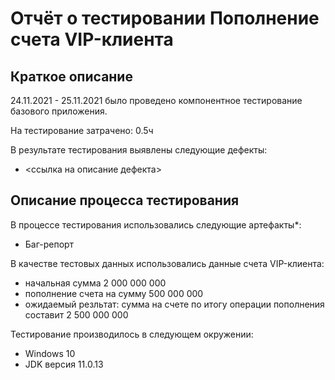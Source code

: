 # Отчёт о тестировании Пополнение счета VIP-клиента

## Краткое описание

24.11.2021 - 25.11.2021 было проведено компонентное тестирование базового приложения.

На тестирование затрачено: 0.5ч

В результате тестирования выявлены следующие дефекты:
* <ссылка на описание дефекта>


## Описание процесса тестирования

В процессе тестирования использовались следующие артефакты*:
* Баг-репорт

В качестве тестовых данных использовались данные счета VIP-клиента:
* начальная сумма 2 000 000 000
* пополнение счета на сумму 500 000 000
* ожидаемый резльтат: сумма на счете по итогу операции пополнения составит 2 500 000 000

Тестирование производилось в следующем окружении:
* Windows 10
* JDK версия 11.0.13
